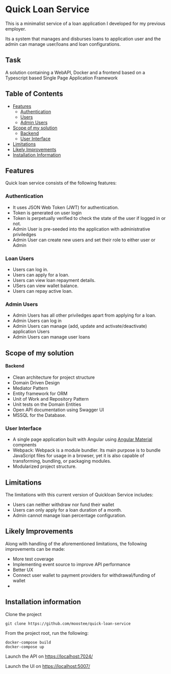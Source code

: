
# Quick Loan Service

This is a minimalist service of a loan application I developed for my previous employer.

Its a system that manages and disburses loans to application user and the admin can manage user/loans and loan configurations.


## [](https://github.com/moostee/quick-loan-service#task)Task

A solution containing a WebAPI, Docker and a frontend based on a Typescript based Single Page Application Framework

## [](https://github.com/moostee/quick-loan-service#table-of-contents)Table of Contents

-   [Features](https://github.com/moostee/quick-loan-service#features)
    -   [Authentication](https://github.com/moostee/quick-loan-service#authentication)
    -   [Users](https://github.com/moostee/quick-loan-service#receptionist-users)
    -   [Admin Users](https://github.com/moostee/quick-loan-service#admin-users)
-   [Scope of my solution](https://github.com/moostee/quick-loan-service#scope-of-my-solution)
    -   [Backend](https://github.com/moostee/quick-loan-service#backend)
    -   [User Interface](https://github.com/moostee/quick-loan-service#user-interface)
-   [Limitations](https://github.com/moostee/quick-loan-service#limitations)
-   [Likely Improvements](https://github.com/moostee/quick-loan-service#likely-improvements)
-   [Installation Information](https://github.com/moostee/quick-loan-service#installation-information)

## [](https://github.com/moostee/quick-loan-service#features)[](https://github.com/moostee/quick-loan-service#features)Features

Quick loan service consists of the following features:

### [](https://github.com/moostee/quick-loan-service#authentication)[](https://github.com/moostee/quick-loan-service#authentication)Authentication

-   It uses JSON Web Token (JWT) for authentication.
-   Token is generated on user login
-   Token is perpetually verified to check the state of the user if logged in or not.
-   Admin User is pre-seeded into the application with administrative priviledges
-   Admin User can create new users and set their role to either user or Admin

### [](https://github.com/moostee/quick-loan-service#receptionist-users)[](https://github.com/moostee/quick-loan-service#receptionist)Loan Users

-   Users can log in.
-   Users can apply for a loan.
-   Users can view loan repayment details.
-   USers can view wallet balance.
-   Users can repay active loan.

### [](https://github.com/moostee/quick-loan-service#admin-users)[](https://github.com/moostee/quick-loan-service#admin)Admin Users

-   Admin Users has all other priviledges apart from applying for a loan.
-   Admin Users can log in
-   Admin Users can manage (add, update and activate/deactivate) application Users
-   Admin Users can manage user loans

## [](https://github.com/moostee/quick-loan-service#scope-of-my-solution)[](https://github.com/moostee/quick-loan-service#scope)Scope of my solution

#### [](https://github.com/moostee/quick-loan-service#backend)[](https://github.com/moostee/quick-loan-service#scope-backend)Backend

-   Clean architecture for project structure
-   Domain Driven Design
-   Mediator Pattern
-   Entity framework for ORM
-   Unit of Work and Repository Pattern
-   Unit tests on the Domain Entities
-   Open API documentation using Swagger UI
-   MSSQL for the Database.

### [](https://github.com/moostee/quick-loan-service#user-interface)[](https://github.com/moostee/quick-loan-service#scope-ui)User Interface

-   A single page application built with Angular using  [Angular Material](https://material.angular.io/)  compnents
-   Webpack: Webpack is a module bundler. Its main purpose is to bundle JavaScript files for usage in a browser, yet it is also capable of transforming, bundling, or packaging modules.
-   Modularized project structure.

## [](https://github.com/moostee/quick-loan-service#limitations)[](https://github.com/moostee/quick-loan-service#limitations)Limitations

The limitations with this current version of Quickloan Service includes:

-   Users can neither withdraw nor fund their wallet
-   Users can only apply for a loan duration of a month.
-   Admin cannot manage loan percentage  configuration.

## [](https://github.com/moostee/quick-loan-service#likely-improvements)[](https://github.com/moostee/quick-loan-service#improvements)Likely Improvements

Along with handling of the aforementioned limitations, the following improvements can be made:

-   More test coverage
-   Implementing event source to improve API performance
-   Better UX
-   Connect user wallet to payment providers for withdrawal/funding of wallet
-    

## [](https://github.com/moostee/quick-loan-service#installation-information)[](https://github.com/moostee/quick-loan-service#installation)Installation information

Clone the project
```
git clone https://github.com/moostee/quick-loan-service
```

From the project root, run the following:
```
docker-compose build
docker-compose up
```
Launch the API on [https://localhost:7024/](http://localhost:7000/)

Launch the UI on [https://localhost:5007/](https://localhost:5006/)
